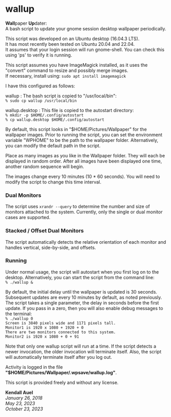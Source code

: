 # wallup
**Wall**paper **Up**dater:  
A bash script to update your gnome session desktop wallpaper periodically.

This script was developed on an Ubuntu desktop (16.04.3 LTS).  
It has most recently been tested on Ubuntu 20.04 and 22.04.  
It assumes that your login session will run gnome-shell.
You can check this using 'ps' to verify it is running.

This script assumes you have ImageMagick installed, as it
uses the "convert" command to resize and possibly merge images.  
If necessary, install using: `sudo apt install imagemagick`

I have this configured as follows:

wallup : The bash script is copied to "/usr/local/bin":  
`% sudo cp wallup /usr/local/bin`

wallup.desktop : This file is copied to the autostart directory:  
`% mkdir -p $HOME/.config/autostart`  
`% cp wallup.desktop $HOME/.config/autostart`

By default, this script looks in "$HOME/Pictures/Wallpaper" for
the wallpaper images. Prior to running the script, you can set the
environment variable "WPHOME" to be the path to the wallpaper folder.
Alternatively, you can modify the default path in the script.

Place as many images as you like in the Wallpaper folder. They will
each be displayed in random order. After all images have been displayed
one time, another random sequence will begin.

The images change every 10 minutes (10 * 60 seconds). You will need
to modify the script to change this time interval.

### Dual Monitors
The script uses `xrandr --query` to determine the number and size
of monitors attached to the system. Currently, only the single
or dual monitor cases are supported.

### Stacked / Offset Dual Monitors
The script automatically detects the relative orientation of each
monitor and handles vertical, side-by-side, and offsets.

### Running
Under normal usage, the script will autostart when you first log
on to the desktop. Alternatively, you can start the script from
the command line:  
`% ./wallup &`

By default, the initial delay until the wallpaper is updated is
30 seconds. Subsequent updates are every 10 minutes by default,
as noted previously. The script takes a single parameter, the
delay in seconds before the first update. If you pass in a zero,
then you will also enable debug messages to the terminal:  
`% ./wallup 0`  
`Screen is 3840 pixels wide and 1171 pixels tall.`  
`Monitor1 is 1920 x 1080 + 1920 + 0`  
`There are two monitors connected to this system.`  
`Monitor2 is 1920 x 1080 + 0 + 91`  

Note that only one wallup script will run at a time. If the script
detects a newer invocation, the older invocation will terminate itself.
Also, the script will automatically terminate itself after you log out.

Activity is logged in the file **"$HOME/Pictures/Wallpaper/.wpsave/wallup.log"**.

This script is provided freely and without any license.

**Kendall Auel**  
_January 26, 2018_  
_May 23, 2023_  
_October 23, 2023_

